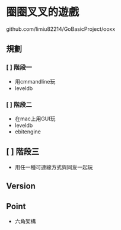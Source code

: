 # 圈圈叉叉的遊戲

github.com/limiu82214/GoBasicProject/ooxx

## 規劃

### [ ] 階段一

* 用cmmandline玩
* leveldb

### [ ] 階段二

* 在mac上用GUI玩
* leveldb
* ebitengine

## [ ] 階段三

* 用任一種可連線方式與同友一起玩

## Version

## Point

* 六角架構
